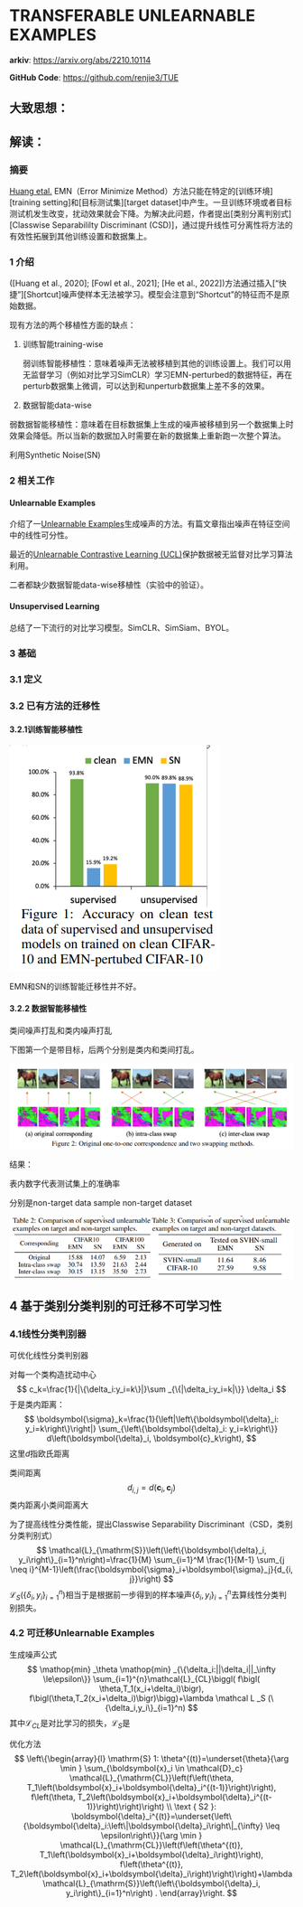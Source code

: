# TRANSFERABLE UNLEARNABLE EXAMPLES

**arkiv**: https://arxiv.org/abs/2210.10114

**GitHub Code**:  https://github.com/renjie3/TUE

## 大致思想：



## 解读：

### 摘要

[Huang etal.](https://openreview.net/forum?id=iAmZUo0DxC0) EMN（Error Minimize Method）方法只能在特定的[训练环境][training setting]和[目标测试集][target dataset]中产生。一旦训练环境或者目标测试机发生改变，扰动效果就会下降。为解决此问题，作者提出[类别分离判别式][Classwise Separabililty Discriminant (CSD)]，通过提升线性可分离性将方法的有效性拓展到其他训练设置和数据集上。

### 1 介绍

([Huang et al., 2020]; [Fowl et al., 2021]; [He et al., 2022])方法通过插入[“快捷”][Shortcut]噪声使样本无法被学习。模型会注意到“Shortcut”的特征而不是原始数据。

现有方法的两个移植性方面的缺点：

1. 训练智能training-wise

   弱训练智能移植性：意味着噪声无法被移植到其他的训练设置上。我们可以用无监督学习（例如对比学习SimCLR）学习EMN-perturbed的数据特征，再在perturb数据集上微调，可以达到和unperturb数据集上差不多的效果。

2. 数据智能data-wise

​		弱数据智能移植性：意味着在目标数据集上生成的噪声被移植到另一个数据集上时效果会降低。所以当新的数据加入时需要在新的数据集上重新跑一次整个算法。

利用Synthetic Noise(SN)

### 2 相关工作

#### Unlearnable Examples

介绍了一[Unlearnable Examples](https://openreview.net/pdf?id=iAmZUo0DxC0)生成噪声的方法。有篇文章指出噪声在特征空间中的线性可分性。

最近的[Unlearnable Contrastive Learning (UCL)](https://arxiv.org/abs/2202.11202)保护数据被无监督对比学习算法利用。

二者都缺少数据智能data-wise移植性（实验中的验证）。

#### Unsupervised Learning

总结了一下流行的对比学习模型。SimCLR、SimSiam、BYOL。

### 3 基础

### 3.1 定义

### 3.2 已有方法的迁移性

#### 3.2.1训练智能移植性

![image-20230705110156722](img/image-20230705110156722.png)

EMN和SN的训练智能迁移性并不好。

#### 3.2.2 数据智能移植性

类间噪声打乱和类内噪声打乱

下图第一个是带目标，后两个分别是类内和类间打乱。

![image-20230705111337676](img/image-20230705111337676.png)

结果：

表内数字代表测试集上的准确率

分别是non-target data sample non-target dataset

![image-20230705111905248](img/image-20230705111905248.png)

## 4 基于类别分类判别的可迁移不可学习性

### 4.1线性分类判别器

可优化线性分类判别器

对每一个类构造扰动中心
$$
c_k=\frac{1}{|\{\delta_i:y_i=k\}|}\sum  _{\{|\delta_i:y_i=k|\}}   \delta_i
$$
于是类内距离：
$$
\boldsymbol{\sigma}_k=\frac{1}{\left|\left\{\boldsymbol{\delta}_i: y_i=k\right\}\right|} \sum_{\left\{\boldsymbol{\delta}_i: y_i=k\right\}} d\left(\boldsymbol{\delta}_i, \boldsymbol{c}_k\right),
$$
这里$d$指欧氏距离

类间距离
$$
d_{i, j}=d\left(\boldsymbol{c}_i, \boldsymbol{c}_j\right)
$$
类内距离小类间距离大

为了提高线性分类性能，提出Classwise Separability Discriminant（CSD，类别分类判别式）
$$
\mathcal{L}_{\mathrm{S}}\left(\left\{\boldsymbol{\delta}_i, y_i\right\}_{i=1}^n\right)=\frac{1}{M} \sum_{i=1}^M \frac{1}{M-1} \sum_{j \neq i}^{M-1}\left(\frac{\boldsymbol{\sigma}_i+\boldsymbol{\sigma}_j}{d_{i, j}}\right)
$$
$\mathcal{L}_S(\{\delta_i,y_i\}_{i=1}^n)$相当于是根据前一步得到的样本噪声$\{\delta_i,y_i\}_{i=1}^n$去算线性分类判别损失。

### 4.2 可迁移Unlearnable Examples



生成噪声公式
$$
\mathop{min} _\theta  \mathop{min} _{\{\delta_i:||\delta_i||_\infty \le\epsilon\}} \sum_{i=1}^{n}\mathcal{L}_{CL}\biggl( f\bigl( \theta,T_1(x_i+\delta_i)\bigr), f\bigl(\theta,T_2(x_i+\delta_i)\bigr)\bigg)+\lambda \mathcal L _S (\{\delta_i,y_i\}_{i=1}^n)
$$
其中$\mathcal{L}_{CL}$是对比学习的损失，$\mathcal{L}_S$是

优化方法
$$
\left\{\begin{array}{l}
\mathrm{S} 1: \theta^{(t)}=\underset{\theta}{\arg \min } \sum_{\boldsymbol{x}_i \in \mathcal{D}_c} \mathcal{L}_{\mathrm{CL}}\left(f\left(\theta, T_1\left(\boldsymbol{x}_i+\boldsymbol{\delta}_i^{(t-1)}\right)\right), f\left(\theta, T_2\left(\boldsymbol{x}_i+\boldsymbol{\delta}_i^{(t-1)}\right)\right)\right) \\
\text { S2 }: \boldsymbol{\delta}_i^{(t)}=\underset{\left\{\boldsymbol{\delta}_i:\left\|\boldsymbol{\delta}_i\right\|_{\infty} \leq \epsilon\right\}}{\arg \min } \mathcal{L}_{\mathrm{CL}}\left(f\left(\theta^{(t)}, T_1\left(\boldsymbol{x}_i+\boldsymbol{\delta}_i\right)\right), f\left(\theta^{(t)}, T_2\left(\boldsymbol{x}_i+\boldsymbol{\delta}_i\right)\right)\right)+\lambda \mathcal{L}_{\mathrm{S}}\left(\left\{\boldsymbol{\delta}_i, y_i\right\}_{i=1}^n\right) .
\end{array}\right.
$$


